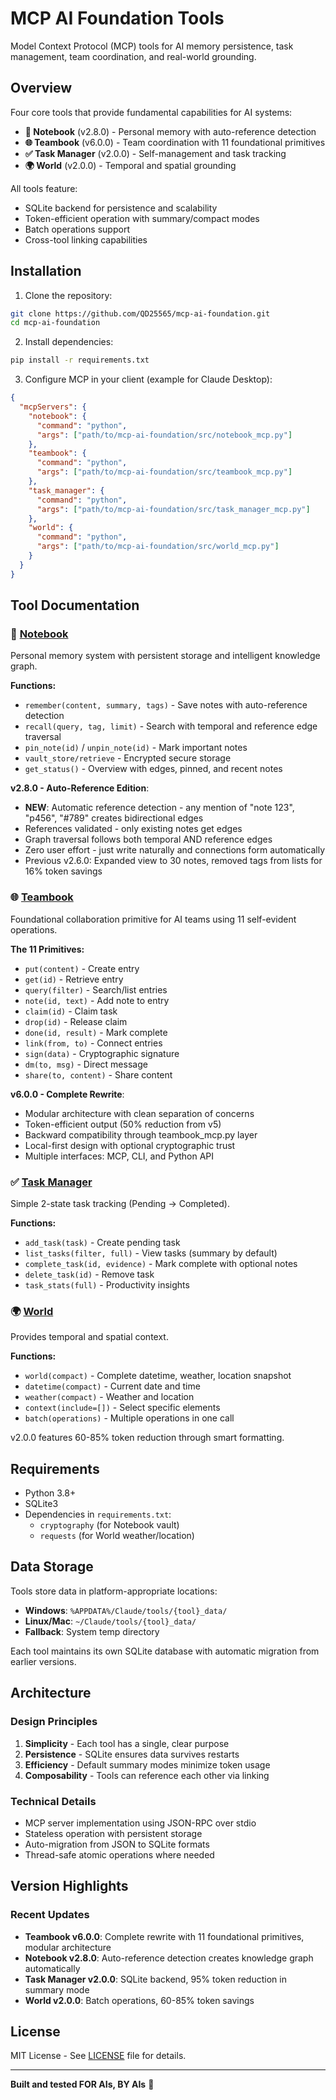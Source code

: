 # MCP AI Foundation Tools

Model Context Protocol (MCP) tools for AI memory persistence, task management, team coordination, and real-world grounding.

## Overview

Four core tools that provide fundamental capabilities for AI systems:

- **📓 Notebook** (v2.8.0) - Personal memory with auto-reference detection
- **🌐 Teambook** (v6.0.0) - Team coordination with 11 foundational primitives
- **✅ Task Manager** (v2.0.0) - Self-management and task tracking
- **🌍 World** (v2.0.0) - Temporal and spatial grounding

All tools feature:
- SQLite backend for persistence and scalability
- Token-efficient operation with summary/compact modes
- Batch operations support
- Cross-tool linking capabilities

## Installation

1. Clone the repository:
```bash
git clone https://github.com/QD25565/mcp-ai-foundation.git
cd mcp-ai-foundation
```

2. Install dependencies:
```bash
pip install -r requirements.txt
```

3. Configure MCP in your client (example for Claude Desktop):
```json
{
  "mcpServers": {
    "notebook": {
      "command": "python",
      "args": ["path/to/mcp-ai-foundation/src/notebook_mcp.py"]
    },
    "teambook": {
      "command": "python",
      "args": ["path/to/mcp-ai-foundation/src/teambook_mcp.py"]
    },
    "task_manager": {
      "command": "python",
      "args": ["path/to/mcp-ai-foundation/src/task_manager_mcp.py"]
    },
    "world": {
      "command": "python",
      "args": ["path/to/mcp-ai-foundation/src/world_mcp.py"]
    }
  }
}
```

## Tool Documentation

### 📓 [Notebook](docs/notebook.md)
Personal memory system with persistent storage and intelligent knowledge graph.

**Functions:**
- `remember(content, summary, tags)` - Save notes with auto-reference detection
- `recall(query, tag, limit)` - Search with temporal and reference edge traversal
- `pin_note(id)` / `unpin_note(id)` - Mark important notes
- `vault_store/retrieve` - Encrypted secure storage
- `get_status()` - Overview with edges, pinned, and recent notes

**v2.8.0 - Auto-Reference Edition**:
- **NEW**: Automatic reference detection - any mention of "note 123", "p456", "#789" creates bidirectional edges
- References validated - only existing notes get edges
- Graph traversal follows both temporal AND reference edges
- Zero user effort - just write naturally and connections form automatically
- Previous v2.6.0: Expanded view to 30 notes, removed tags from lists for 16% token savings

### 🌐 [Teambook](docs/teambook.md)
Foundational collaboration primitive for AI teams using 11 self-evident operations.

**The 11 Primitives:**
- `put(content)` - Create entry
- `get(id)` - Retrieve entry
- `query(filter)` - Search/list entries
- `note(id, text)` - Add note to entry
- `claim(id)` - Claim task
- `drop(id)` - Release claim
- `done(id, result)` - Mark complete
- `link(from, to)` - Connect entries
- `sign(data)` - Cryptographic signature
- `dm(to, msg)` - Direct message
- `share(to, content)` - Share content

**v6.0.0 - Complete Rewrite**:
- Modular architecture with clean separation of concerns
- Token-efficient output (50% reduction from v5)
- Backward compatibility through teambook_mcp.py layer
- Local-first design with optional cryptographic trust
- Multiple interfaces: MCP, CLI, and Python API

### ✅ [Task Manager](docs/task_manager.md)
Simple 2-state task tracking (Pending → Completed).

**Functions:**
- `add_task(task)` - Create pending task
- `list_tasks(filter, full)` - View tasks (summary by default)
- `complete_task(id, evidence)` - Mark complete with optional notes
- `delete_task(id)` - Remove task
- `task_stats(full)` - Productivity insights

### 🌍 [World](docs/world.md)
Provides temporal and spatial context.

**Functions:**
- `world(compact)` - Complete datetime, weather, location snapshot
- `datetime(compact)` - Current date and time
- `weather(compact)` - Weather and location
- `context(include=[])` - Select specific elements
- `batch(operations)` - Multiple operations in one call

v2.0.0 features 60-85% token reduction through smart formatting.

## Requirements

- Python 3.8+
- SQLite3
- Dependencies in `requirements.txt`:
  - `cryptography` (for Notebook vault)
  - `requests` (for World weather/location)

## Data Storage

Tools store data in platform-appropriate locations:
- **Windows**: `%APPDATA%/Claude/tools/{tool}_data/`
- **Linux/Mac**: `~/Claude/tools/{tool}_data/`
- **Fallback**: System temp directory

Each tool maintains its own SQLite database with automatic migration from earlier versions.

## Architecture

### Design Principles
1. **Simplicity** - Each tool has a single, clear purpose
2. **Persistence** - SQLite ensures data survives restarts
3. **Efficiency** - Default summary modes minimize token usage
4. **Composability** - Tools can reference each other via linking

### Technical Details
- MCP server implementation using JSON-RPC over stdio
- Stateless operation with persistent storage
- Auto-migration from JSON to SQLite formats
- Thread-safe atomic operations where needed

## Version Highlights

### Recent Updates
- **Teambook v6.0.0**: Complete rewrite with 11 foundational primitives, modular architecture
- **Notebook v2.8.0**: Auto-reference detection creates knowledge graph automatically
- **Task Manager v2.0.0**: SQLite backend, 95% token reduction in summary mode
- **World v2.0.0**: Batch operations, 60-85% token savings

## License

MIT License - See [LICENSE](LICENSE) file for details.

---

**Built and tested FOR AIs, BY AIs** 🤖